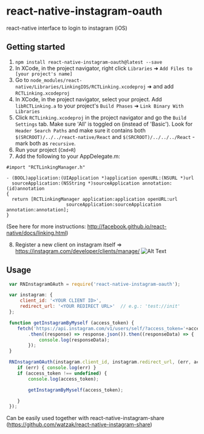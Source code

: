 # react-native-instagram-oauth
react-native interface to login to instagram (iOS)


## Getting started

1. `npm install react-native-instagram-oauth@latest --save`
2. In XCode, in the project navigator, right click `Libraries` ➜ `Add Files to [your project's name]`
3. Go to `node_modules/react-native/Libraries/LinkingIOS/RCTLinking.xcodeproj` ➜ and add `RCTLinking.xcodeproj`
4. In XCode, in the project navigator, select your project. Add `libRCTLinking.a` to your project's `Build Phases` ➜ `Link Binary With Libraries`
5. Click `RCTLinking.xcodeproj` in the project navigator and go the `Build Settings` tab. Make sure 'All' is toggled on (instead of 'Basic'). Look for `Header Search Paths` and make sure it contains both `$(SRCROOT)/../../react-native/React` and `$(SRCROOT)/../../../React` - mark both as `recursive`.
6. Run your project (`Cmd+R`)
7. Add the following to your AppDelegate.m:
```
#import "RCTLinkingManager.h"

- (BOOL)application:(UIApplication *)application openURL:(NSURL *)url
  sourceApplication:(NSString *)sourceApplication annotation:(id)annotation
{
  return [RCTLinkingManager application:application openURL:url
                      sourceApplication:sourceApplication annotation:annotation];
}
```
(See here for more instructions: http://facebook.github.io/react-native/docs/linking.html)

8. Register a new client on instagram itself => https://instagram.com/developer/clients/manage/
![Alt Text](https://github.com/watzak/react-native-instagram-oauth/raw/master/demo.png)


## Usage

```javascript
 var RNInstagramOAuth = require('react-native-instagram-oauth');

 var instagram: {
     client_id: '<YOUR CLIENT ID>',
     redirect_url: '<YOUR REDIRECT URL>'  // e.g.: 'test://init'
 };

 function getInstagramByMyself (access_token) {
    fetch('https://api.instagram.com/v1/users/self/?access_token='+access_token)
        .then((response) => response.json()).then((responseData) => {
            console.log(responseData);
        });
 }

 RNInstagramOAuth(instagram.client_id, instagram.redirect_url, (err, access_token) => {
    if (err) { console.log(err) }
    if (access_token !== undefined) {
        console.log(access_token);

        getInstagramByMyself(access_token);

    }
 });
```

Can be easily used together with react-native-instagram-share (https://github.com/watzak/react-native-instagram-share)
